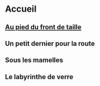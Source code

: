 # Accueil

## [Au pied du front de taille](https://github.com/MichelTerrier/Au-pied-du-front-de-taille/blob/main/README.md)

## Un petit dernier pour la route

## Sous les mamelles

## Le labyrinthe de verre
